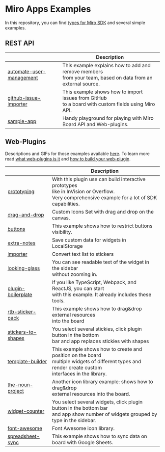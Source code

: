 # Miro Apps Examples

In this repository, you can find [types for Miro SDK](miro.d.ts) and several simple examples.

## REST API

|                                                      | Description                                                                                                      |
| ---------------------------------------------------- | ---------------------------------------------------------------------------------------------------------------- |
| [automate-user-management](automate-user-management) | This example explains how to add and remove members<br /> from your team, based on data from an external source. |
| [github-issue-importer](github-issue-importer)       | This example shows how to import issues from GitHub<br /> to a board with custom fields using Miro API.          |
| [sample-app](sample-app)                             | Handy playground for playing with Miro Board API and Web-plugins.                                                |

## Web-Plugins

Descriptions and GIFs for those examples available [here](https://developers.miro.com/docs/web-plugin-examples). To
learn more read [what web-plugins is it](https://developers.miro.com/docs/sdk) and
[how to build your web-plugin](https://developers.miro.com/docs/how-to-start).

|                                          | Description                                                                                                                                                    |
| ---------------------------------------- | -------------------------------------------------------------------------------------------------------------------------------------------------------------- |
| [prototyping](prototyping)               | With this plugin use can build interactive prototypes<br /> like in InVision or Overflow.<br /> Very comprehensive example for a lot of SDK capabilities.      |
| [drag-and-drop](drag-and-drop)           | Custom Icons Set with drag and drop on the canvas.                                                                                                             |
| [buttons](buttons)                       | This example shows how to restrict buttons visibility.                                                                                                         |
| [extra-notes](extra-notes)               | Save custom data for widgets in LocalStorage                                                                                                                   |
| [importer](importer)                     | Convert text list to stickers                                                                                                                                  |
| [looking-glass](looking-glass)           | You can see readable text of the widget in the sidebar<br /> without zooming in.                                                                               |
| [plugin-boilerplate](plugin-boilerplate) | If you like TypeScript, Webpack, and ReactJS, you can start<br /> with this example. It already includes these tools.                                          |
| [rtb-sticker-pack](rtb-sticker-pack)     | This example shows how to drag&drop external resources<br /> into the board                                                                                    |
| [stickers-to-shapes](stickers-to-shapes) | You select several stickies, click plugin button in the bottom<br /> bar and app replaces stickies with shapes                                                 |
| [template-builder](template-builder)     | This example shows how to create and position on the board<br /> multiple widgets of different types and render create custom<br /> interfaces in the library. |
| [the-noun-project](the-noun-project)     | Another icon library example: shows how to drag&drop<br /> external resources into the board.                                                                  |
| [widget-counter](widget-counter)         | You select several widgets, click plugin button in the bottom bar<br /> and app show number of widgets grouped by type in the sidebar.                         |
| [font-awesome](font-awesome)             | Font Awesome icon library.                                                                                                                                     |
| [spreadsheet-sync](spreadsheet-sync)     | This example shows how to sync data on board with Google Sheets.                                                                                               |
